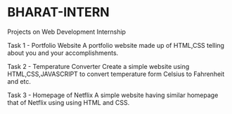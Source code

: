 # BHARAT-INTERN
Projects on Web Development Internship

Task 1 - Portfolio Website 
A portfolio website made up of HTML,CSS telling about you and your accomplishments.

Task 2 - Temperature Converter 
Create a simple website using HTML,CSS,JAVASCRIPT to convert temperature form Celsius to Fahrenheit and etc.

Task 3 -  Homepage of Netflix
A simple website having similar homepage that of Netflix using using HTML and CSS.
